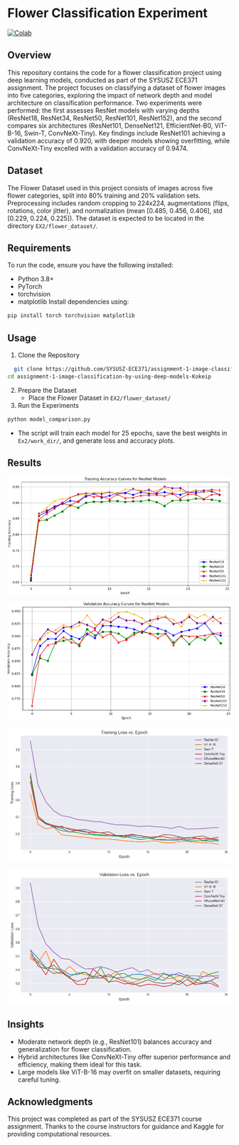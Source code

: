 # Flower Classification Experiment
[![Colab](https://colab.research.google.com/assets/colab-badge.svg)]([http://colab.research.google.com/github/LTH14/fractalgen/blob/main/demo/run_fractalgen.ipynb](https://colab.research.google.com/drive/1IcrSSyGDPdUoGuDQ97zpeM-DMxam5wOw?usp=sharing))

## Overview
This repository contains the code for a flower classification project using deep learning models, conducted as part of the SYSUSZ ECE371 assignment. The project focuses on classifying a dataset of flower images into five categories, exploring the impact of network depth and model architecture on classification performance. Two experiments were performed: the first assesses ResNet models with varying depths (ResNet18, ResNet34, ResNet50, ResNet101, ResNet152), and the second compares six architectures (ResNet101, DenseNet121, EfficientNet-B0, ViT-B-16, Swin-T, ConvNeXt-Tiny). Key findings include ResNet101 achieving a validation accuracy of 0.920, with deeper models showing overfitting, while ConvNeXt-Tiny excelled with a validation accuracy of 0.9474.

## Dataset
The Flower Dataset used in this project consists of images across five flower categories, split into 80% training and 20% validation sets. Preprocessing includes random cropping to 224x224, augmentations (flips, rotations, color jitter), and normalization (mean [0.485, 0.456, 0.406], std [0.229, 0.224, 0.225]). The dataset is expected to be located in the directory `EX2/flower_dataset/`.

## Requirements
To run the code, ensure you have the following installed:
- Python 3.8+
- PyTorch 
- torchvision
- matplotlib
Install dependencies using:
```bash
pip install torch torchvision matplotlib
```

## Usage
1. Clone the Repository
```bash
  git clone https://github.com/SYSUSZ-ECE371/assignment-1-image-classification-by-using-deep-models-Kokeip.git
cd assignment-1-image-classification-by-using-deep-models-Kokeip
```
2. Prepare the Dataset
   - Place the Flower Dataset in `EX2/flower_dataset/`
3. Run the Experiments
```bash
python model_comparison.py
```
- The script will train each model for 25 epochs, save the best weights in `Ex2/work_dir/`, and generate loss and accuracy plots.
## Results
  ![figure1](Ex2/train_acc.png "train_acc")
  
  ![figure2](Ex2/val_acc.png "val_acc")
  
![figure3](Ex2/train_loss_modalcomparision.png "train_loss_modalcomparision")

  ![figure4](Ex2/val_loss_modalcomparision.png "val_loss_modalcomparision")
  ## Insights
  - Moderate network depth (e.g., ResNet101) balances accuracy and generalization for flower classification.
  - Hybrid architectures like ConvNeXt-Tiny offer superior performance and efficiency, making them ideal for this task.
  - Large models like ViT-B-16 may overfit on smaller datasets, requiring careful tuning.
  ## Acknowledgments
  This project was completed as part of the SYSUSZ ECE371 course assignment. Thanks to the course instructors for guidance and Kaggle for providing computational resources.
